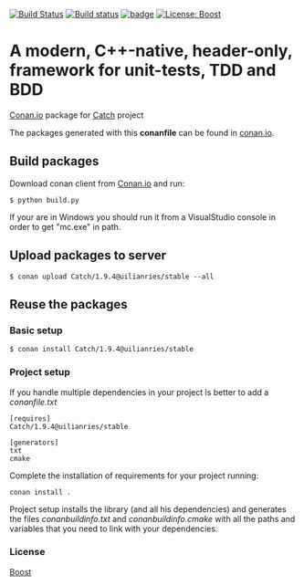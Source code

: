 [![Build Status](https://travis-ci.org/uilianries/conan-catch.svg?branch=release/1.9.4)](https://travis-ci.org/uilianries/conan-catch) [![Build status](https://ci.appveyor.com/api/projects/status/wnf26emviga6pal0/branch/release/1.9.4?svg=true)](https://ci.appveyor.com/project/uilianries/conan-catch/branch/release/1.9.4) [![badge](https://img.shields.io/badge/conan.io-Catch%2F1.9.4-green.svg?logo=data:image/png;base64%2CiVBORw0KGgoAAAANSUhEUgAAAA4AAAAOCAMAAAAolt3jAAAA1VBMVEUAAABhlctjlstkl8tlmMtlmMxlmcxmmcxnmsxpnMxpnM1qnc1sn85voM91oM11oc1xotB2oc56pNF6pNJ2ptJ8ptJ8ptN9ptN8p9N5qNJ9p9N9p9R8qtOBqdSAqtOAqtR%2BrNSCrNJ/rdWDrNWCsNWCsNaJs9eLs9iRvNuVvdyVv9yXwd2Zwt6axN6dxt%2Bfx%2BChyeGiyuGjyuCjyuGly%2BGlzOKmzOGozuKoz%2BKqz%2BOq0OOv1OWw1OWw1eWx1eWy1uay1%2Baz1%2Baz1%2Bez2Oe02Oe12ee22ujUGwH3AAAAAXRSTlMAQObYZgAAAAFiS0dEAIgFHUgAAAAJcEhZcwAACxMAAAsTAQCanBgAAAAHdElNRQfgBQkREyOxFIh/AAAAiklEQVQI12NgAAMbOwY4sLZ2NtQ1coVKWNvoc/Eq8XDr2wB5Ig62ekza9vaOqpK2TpoMzOxaFtwqZua2Bm4makIM7OzMAjoaCqYuxooSUqJALjs7o4yVpbowvzSUy87KqSwmxQfnsrPISyFzWeWAXCkpMaBVIC4bmCsOdgiUKwh3JojLgAQ4ZCE0AMm2D29tZwe6AAAAAElFTkSuQmCC)](http://www.conan.io/source/Catch/1.9.4/uilianries/stable) [![License: Boost](https://img.shields.io/badge/License-Boost%201.0-blue.svg)](https://github.com/philsquared/Catch/blob/master/LICENSE.txt)

# A modern, C++-native, header-only, framework for unit-tests, TDD and BDD

[Conan.io](https://conan.io) package for [Catch](https://github.com/philsquared/Catch) project

The packages generated with this **conanfile** can be found in [conan.io](https://conan.io/source/Catch/1.9.4/uilianries/stable).

## Build packages

Download conan client from [Conan.io](https://conan.io) and run:

    $ python build.py

If your are in Windows you should run it from a VisualStudio console in order to get "mc.exe" in path.
    
## Upload packages to server

    $ conan upload Catch/1.9.4@uilianries/stable --all
    
## Reuse the packages

### Basic setup

    $ conan install Catch/1.9.4@uilianries/stable
    
### Project setup

If you handle multiple dependencies in your project is better to add a *conanfile.txt*
    
    [requires]
    Catch/1.9.4@uilianries/stable
    
    [generators]
    txt
    cmake

Complete the installation of requirements for your project running:</small></span>

    conan install . 

Project setup installs the library (and all his dependencies) and generates the files *conanbuildinfo.txt* and *conanbuildinfo.cmake* with all the paths and variables that you need to link with your dependencies.

### License
[Boost](LICENSE)
